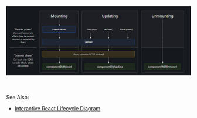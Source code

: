 
![React Component Lifecycle Diagram](https://raw.githubusercontent.com/LiquidPlummer/ReactCrashCourseLessonPlan/main/images/component-lifecycle-diagram.PNG)


<BR><BR>See Also:
  - [Interactive React Lifecycle Diagram](https://projects.wojtekmaj.pl/react-lifecycle-methods-diagram/)
